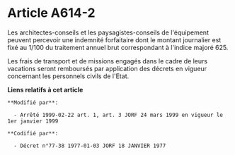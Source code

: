 # Article A614-2

Les architectes-conseils et les paysagistes-conseils de l'équipement peuvent percevoir une indemnité forfaitaire dont le
montant journalier est fixé au 1/100 du traitement annuel brut correspondant à l'indice majoré 625.

Les frais de transport et de missions engagés dans le cadre de leurs vacations seront remboursés par application des décrets
en vigueur concernant les personnels civils de l'Etat.

**Liens relatifs à cet article**

	**Modifié par**:

	  - Arrêté 1999-02-22 art. 1, art. 3 JORF 24 mars 1999 en vigueur le 1er janvier 1999

	**Codifié par**:

	  - Décret n°77-38 1977-01-03 JORF 18 JANVIER 1977
